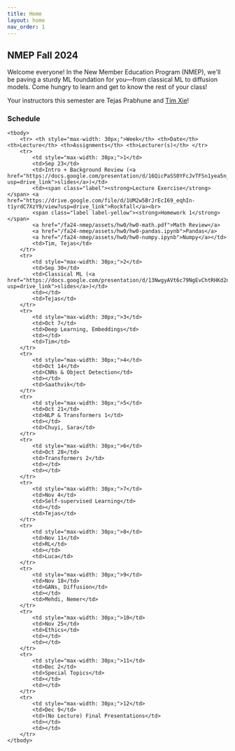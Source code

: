 ```yaml
---
title: Home
layout: home
nav_order: 1
---
```


## NMEP Fall 2024

Welcome everyone!
In the New Member Education Program (NMEP), we'll be paving a sturdy ML foundation for you—from classical ML to diffusion models. Come hungry to learn and get to know the rest of your class!

Your instructors this semester are Tejas Prabhune and [Tim Xie](https://tim-xie.com)!


### Schedule

<table style="table-layout: fixed;">
    <colgroup>
       <col span="1" style="width: 30px;">
       <col span="1" style="width: 60px;">
       <col span="1" style="width: calc(40% - 120px)">
       <col span="1" style="width: calc(60% - 120px)">
       <col span="1" style="width: 150px;">
    </colgroup>

    <tbody>
        <tr> <th style="max-width: 30px;">Week</th> <th>Date</th> <th>Lecture</th> <th>Assignments</th> <th>Lecturer(s)</th> </tr>
        <tr>
            <td style="max-width: 30px;">1</td>
            <td>Sep 23</td>
            <td>Intro + Background Review (<a href="https://docs.google.com/presentation/d/16QicPaSS0YFcJvTFSn1yea5n_ORVMcbxCHjeDyoQSKg/edit?usp=drive_link">slides</a>)</td>
            <td><span class="label"><strong>Lecture Exercise</strong></span> <a href="https://drive.google.com/file/d/1UM2w5BrJrEcI69_eqhIn-t1yrdC7XzY9/view?usp=drive_link">Rockfall</a><br> 
            <span class="label label-yellow"><strong>Homework 1</strong></span> 
            <a href="/fa24-nmep/assets/hw0/hw0-math.pdf">Math Review</a> 
            <a href="/fa24-nmep/assets/hw0/hw0-pandas.ipynb">Pandas</a> 
            <a href="/fa24-nmep/assets/hw0/hw0-numpy.ipynb">Numpy</a></td>
            <td>Tim, Tejas</td>
        </tr>
        <tr>
            <td style="max-width: 30px;">2</td>
            <td>Sep 30</td>
            <td>Classical ML (<a href="https://docs.google.com/presentation/d/13NwgyAVt6c79NgEvChtRHKd2ntMheDY2qmMQlMmAAS4/edit?usp=drive_link">slides</a>)</td>
            <td></td>
            <td>Tejas</td>
        </tr>
        <tr>
            <td style="max-width: 30px;">3</td>
            <td>Oct 7</td>
            <td>Deep Learning, Embeddings</td>
            <td></td>
            <td>Tim</td>
        </tr>
        <tr>
            <td style="max-width: 30px;">4</td>
            <td>Oct 14</td>
            <td>CNNs & Object Detection</td>
            <td></td>
            <td>Saathvik</td>
        </tr>
        <tr>
            <td style="max-width: 30px;">5</td>
            <td>Oct 21</td>
            <td>NLP & Transformers 1</td>
            <td></td>
            <td>Chuyi, Sara</td>
        </tr>
        <tr>
            <td style="max-width: 30px;">6</td>
            <td>Oct 28</td>
            <td>Transformers 2</td>
            <td></td>
            <td></td>
        </tr>
        <tr>
            <td style="max-width: 30px;">7</td>
            <td>Nov 4</td>
            <td>Self-supervised Learning</td>
            <td></td>
            <td>Tejas</td>
        </tr>
        <tr>
            <td style="max-width: 30px;">8</td>
            <td>Nov 11</td>
            <td>RL</td>
            <td></td>
            <td>Luca</td>
        </tr>
        <tr>
            <td style="max-width: 30px;">9</td>
            <td>Nov 18</td>
            <td>GANs, Diffusion</td>
            <td></td>
            <td>Mehdi, Nemer</td>
        </tr>
        <tr>
            <td style="max-width: 30px;">10</td>
            <td>Nov 25</td>
            <td>Ethics</td>
            <td></td>
            <td></td>
        </tr>
        <tr>
            <td style="max-width: 30px;">11</td>
            <td>Dec 2</td>
            <td>Special Topics</td>
            <td></td>
            <td></td>
        </tr>
        <tr>
            <td style="max-width: 30px;">12</td>
            <td>Dec 9</td>
            <td>(No Lecture) Final Presentations</td>
            <td></td>
            <td></td>
        </tr>
    </tbody>
</table>


[Just the Docs]: https://just-the-docs.github.io/just-the-docs/
[GitHub Pages]: https://docs.github.com/en/pages
[README]: https://github.com/just-the-docs/just-the-docs-template/blob/main/README.md
[Jekyll]: https://jekyllrb.com
[GitHub Pages / Actions workflow]: https://github.blog/changelog/2022-07-27-github-pages-custom-github-actions-workflows-beta/
[use this template]: https://github.com/just-the-docs/just-the-docs-template/generate

